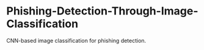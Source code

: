 # Phishing-Detection-Through-Image-Classification
CNN-based image classification for phishing detection.
